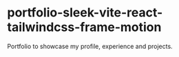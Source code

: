 # portfolio-sleek-vite-react-tailwindcss-frame-motion
Portfolio to showcase my profile, experience and projects.
